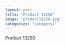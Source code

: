 ```yaml
---
layout: post
title: "Product 13250"
image: "product13250.jpg"
categories: "category1"
---
```

Product 13250
